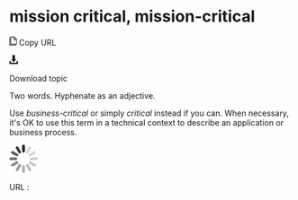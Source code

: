 # mission critical, mission-critical

![Copy URL](media/mission-critical/Copy.png)
Copy URL

![Download](media/mission-critical/Download.png)

Download topic

Two words. Hyphenate as an adjective.

Use *business-critical* or simply *critical* instead
if you can. When necessary, it's OK to use this term in a
technical context to describe an application or business process. 

![In progress](media/mission-critical/activity-large.gif)

URL :
